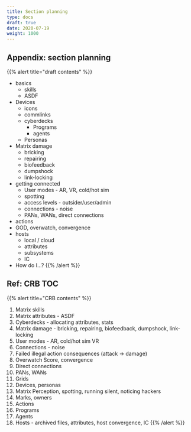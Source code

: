 ```yaml
---
title: Section planning
type: docs
draft: true
date: 2020-07-19
weight: 1000
---
```



## Appendix: section planning

{{% alert title="draft contents" %}}
* basics
	* skills
	* ASDF
* Devices
	* icons
	* commlinks
	* cyberdecks
		* Programs
		* agents
	* Personas
* Matrix damage
	* bricking
	* repairing
	* biofeedback
	* dumpshock
	* link-locking
* getting connected
	* User modes - AR, VR, cold/hot sim
	* spotting
	* access levels - outsider/user/admin
	* connections - noise
	* PANs, WANs, direct connections
* actions
* GOD, overwatch, convergence
* hosts
	* local / cloud
	* attributes
	* subsystems
	* IC
* How do I...?
{{% /alert %}} 


## Ref: CRB TOC

{{% alert title="CRB contents" %}}
1. Matrix skills
2. Matrix attributes - ASDF
3. Cyberdecks - allocating attributes, stats
4. Matrix damage - bricking, repairing, biofeedback, dumpshock, link-locking
5. User modes - AR, cold/hot sim VR
6. Connections - noise
7. Failed illegal action consequences (attack -> damage)
8. Overwatch Score, convergence
9. Direct connections
10. PANs, WANs
11. Grids
12. Devices, personas
13. Matrix Perception, spotting, running silent, noticing hackers
14. Marks, owners
15. Actions
16. Programs
17. Agents
18. Hosts - archived files, attributes, host convergence, IC
{{% /alert %}} 
